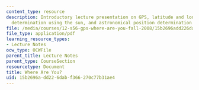 ```yaml
---
content_type: resource
description: Introductory lecture presentation on GPS, latitude and longitude, astronomical
  determination using the sun, and astronomical position determination.
file: /media/courses/12-s56-gps-where-are-you-fall-2008/15b2696add226dabf366270c77b31ae4_sem01.pdf
file_type: application/pdf
learning_resource_types:
- Lecture Notes
ocw_type: OCWFile
parent_title: Lecture Notes
parent_type: CourseSection
resourcetype: Document
title: Where Are You?
uid: 15b2696a-dd22-6dab-f366-270c77b31ae4
---
```

